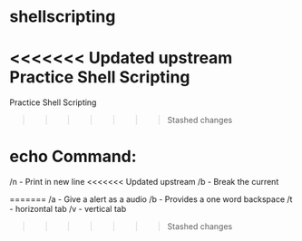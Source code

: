 # shellscripting
<<<<<<< Updated upstream
Practice Shell Scripting
=======
Practice Shell Scripting 
>>>>>>> Stashed changes

# echo Command:

/n - Print in new line
<<<<<<< Updated upstream
/b - Break the current 

=======
/a - Give a alert as a audio 
/b - Provides a one word backspace 
/t - horizontal tab 
/v - vertical tab
>>>>>>> Stashed changes
